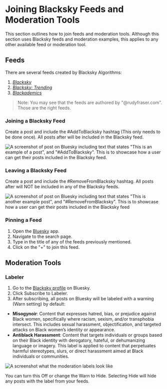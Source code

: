 # Joining Blacksky Feeds and Moderation Tools
This section outlines how to join feeds and moderation tools. Although this section uses Blacksky feeds and moderation examples, this applies to any other available feed or moderation tool.
## Feeds
There are several feeds created by Blacksky Algorithms:
1. *[Blacksky](https://bsky.app/profile/rudyfraser.com/feed/blacksky)*
2. *[Blacksky: Trending](https://bsky.app/profile/rudyfraser.com/feed/blacksky-trend)*
3. *[Blackademics](https://bsky.app/profile/rudyfraser.com/feed/blacksky-edu)*

> Note: You may see that the feeds are authored by "@rudyfraser.com". Those are the right feeds.

### Joining a Blacksky Feed
Create a post and include the #AddToBlacksky hashtag (This only needs to be done once). All posts after will be included in the Blacksky feed.

![A screenshot of post on Bluesky including text that states "This is an example of a post", and "#AddToBlacksky". This is to showcase how a user can get their posts included in the Blacksky feed.](../../static/img/exampleBskyPost.png)

### Leaving a Blacksky Feed
Create a post and include the #RemoveFromBlacksky hashtag. All posts after will NOT be included in any of the Blacksky feeds.

![A screenshot of post on Bluesky including text that states "This is another example post", and "#RemoveFromBlacksky". This is to showcase how a user can get their posts included in the Blacksky feed](../../static/img/exampleBskyPostTwo.png)

### Pinning a Feed
1. Open the [Bluesky](https://bsky.app) app.
2. Navigate to the search page.
3. Type in the title of any of the feeds previously mentioned.
4. Click on the "+" to join this feed.

## Moderation Tools

### Labeler
1. Go to the [Blacksky profile](https://bsky.app/profile/blacksky.app) on Bluesky.
2. Click Subscribe to Labeler.
3. After subscribing, all posts on Bluesky will be labeled with a warning (Warn setting) by default:
- **Misogynoir**: Content that expresses hatred, bias, or prejudice against Black women, specifically where racism, sexism, and/or transphobia intersect. This includes sexual harassment, objectification, and targeted attacks on Black women’s identity or appearance.
- **Antiblack Harassment**: Content that targets individuals or groups based on their Black identity with derogatory, hateful, or dehumanizing language or imagery. This label is applied to content that perpetuates harmful stereotypes, slurs, or direct harassment aimed at Black individuals or communities.

![A screenshot what the moderation labels look like](../../static/img/exampleBskyPostSix.png)

You can turn this Off or change the Warn to Hide. Selecting Hide will hide any posts with the label from your feeds.
